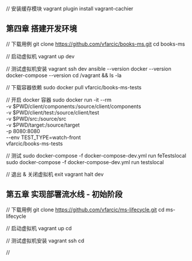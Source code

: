 // 安装缓存模块
vagrant plugin install vagrant-cachier

## 第四章 搭建开发环境

// 下载用例
git clone https://github.com/vfarcic/books-ms.git
cd books-ms

// 启动虚拟机
vagrant up dev

// 测试虚拟机安装
vagrant ssh dev
ansible --version
docker --version
docker-compose --version
cd /vagrant && ls -la

// 下载容器依赖
sudo docker pull vfarcic/books-ms-tests

// 开启 docker 容器
sudo docker run -it --rm \
-v $PWD/client/components:/source/client/components \
-v $PWD/client/test:/source/client/test \
-v $PWD/src:/source/src \
-v $PWD/target:/source/target \
-p 8080:8080 \
--env TEST_TYPE=watch-front \
vfarcic/books-ms-tests

// 测试
sudo docker-compose -f docker-compose-dev.yml run feTestslocal
sudo docker-compose -f docker-compose-dev.yml run testslocal

// 退出 & 关闭虚拟机
exit
vagrant halt dev

## 第五章 实现部署流水线 - 初始阶段

// 下载用例
git clone https://github.com/vfarcic/ms-lifecycle.git
cd ms-lifecycle

// 启动虚拟机
vagrant up cd

// 测试虚拟机安装
vagrant ssh cd

//
